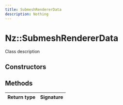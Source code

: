 ```yaml
---
title: SubmeshRendererData
description: Nothing
---
```


# Nz::SubmeshRendererData

Class description

## Constructors


## Methods

| Return type | Signature |
| ----------- | --------- |
